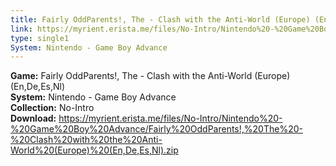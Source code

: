 ```yaml
---
title: Fairly OddParents!, The - Clash with the Anti-World (Europe) (En,De,Es,Nl)
link: https://myrient.erista.me/files/No-Intro/Nintendo%20-%20Game%20Boy%20Advance/Fairly%20OddParents!,%20The%20-%20Clash%20with%20the%20Anti-World%20(Europe)%20(En,De,Es,Nl).zip
type: single1
System: Nintendo - Game Boy Advance
---
```

<b>Game:</b> Fairly OddParents!, The - Clash with the Anti-World (Europe) (En,De,Es,Nl)<br>
<b>System:</b> Nintendo - Game Boy Advance<br>
<b>Collection:</b> No-Intro<br>
<b>Download:</b> https://myrient.erista.me/files/No-Intro/Nintendo%20-%20Game%20Boy%20Advance/Fairly%20OddParents!,%20The%20-%20Clash%20with%20the%20Anti-World%20(Europe)%20(En,De,Es,Nl).zip